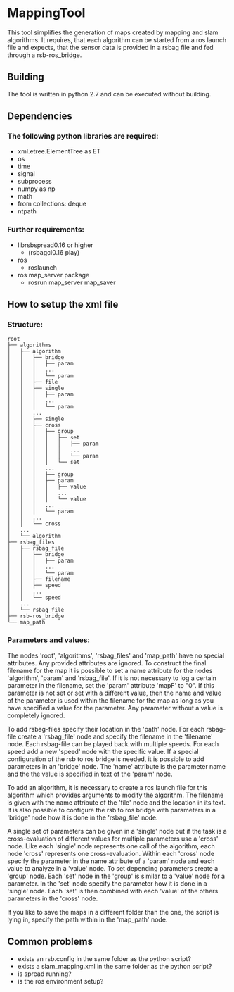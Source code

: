 # MappingTool
This tool simplifies the generation of maps created by mapping and slam algorithms.
It requires, that each algorithm can be started from a ros launch file and expects,
that the sensor data is provided in a rsbag file and fed through a rsb-ros_bridge.

## Building
The tool is written in python 2.7 and can be executed without building.

## Dependencies
### The following python libraries are required:
- xml.etree.ElementTree as ET
- os
- time
- signal
- subprocess
- numpy as np
- math
- from collections: deque
- ntpath

### Further requirements:
- librsbspread0.16 or higher
  - (rsbagcl0.16 play)
- ros
  - roslaunch
- ros map_server package
  - rosrun map_server map_saver

## How to setup the xml file
### Structure:
```
root
├── algorithms
│   ├── algorithm
│   │   ├── bridge
│   │   │   ├── param
│   │   │   ...
│   │   │   └── param
│   │   ├── file
│   │   ├── single
│   │   │   ├── param
│   │   │   ...
│   │   │   └── param
│   │   ...
│   │   ├── single
│   │   ├── cross
│   │   │   ├── group
│   │   │   │   ├── set
│   │   │   │   │   ├── param
│   │   │   │   │   ...
│   │   │   │   │   └── param
│   │   │   │   └── set
│   │   │   ...
│   │   │   ├── group
│   │   │   ├── param
│   │   │   │   ├── value
│   │   │   │   ...
│   │   │   │   └── value
│   │   │   ...
│   │   │   └── param
│   │   ...
│   │   └── cross
│   ...
│   └── algorithm
├── rsbag_files
│   ├── rsbag_file
│   │   ├── bridge
│   │   │   ├── param
│   │   │   ...
│   │   │   └── param
│   │   ├── filename
│   │   ├── speed
│   │   ...
│   │   └── speed
│   ...
│   └── rsbag_file
├── rsb-ros_bridge
└── map_path
```
### Parameters and values:
The nodes 'root', 'algorithms', 'rsbag_files' and 'map_path' have no special attributes. Any provided attributes are ignored. To construct the final filename for the map it is possible to set a name attribute for the nodes 'algorithm', 'param' and 'rsbag_file'. If it is not necessary to log a certain parameter in the filename, set the 'param' attribute 'mapF' to "0". If this parameter is not set or set with a different value, then the name and value of the parameter is used within the filename for the map as long as you have specified a value for the parameter. Any parameter without a value is completely ignored.

To add rsbag-files specify their location in the 'path' node. For each rsbag-file create a 'rsbag_file' node and specify the filename in the 'filename' node.  Each rsbag-file can be played back with multiple speeds. For each speed add a new 'speed' node with the specific value. If a special configuration of the rsb to ros bridge is needed, it is possible to add parameters in an 'bridge' node. The 'name' attribute is the parameter name and the the value is specified in text of the 'param' node.

To add an algorithm, it is necessary to create a ros launch file for this algorithm which provides arguments to modify the algorithm. The filename is given with the name attribute of the 'file' node and the location in its text. It is also possible to configure the rsb to ros bridge with parameters in a 'bridge' node how it is done in the 'rsbag_file' node.

A single set of parameters can be given in a 'single' node but if the task is a cross-evaluation of different values for multiple parameters use a 'cross' node. Like each 'single' node represents one call of the algorithm, each node 'cross' represents one cross-evaluation. Within each 'cross' node specify the parameter in the name attribute of a 'param' node and each value to analyze in a 'value' node. To set depending parameters create a 'group' node. Each 'set' node in the 'group' is similar to a 'value' node for a parameter. In the 'set' node specify the parameter how it is done in a 'single' node. Each 'set' is then combined with each 'value' of the others parameters in the 'cross' node.

If you like to save the maps in a different folder than the one, the script is lying in, specify the path within in the 'map_path' node.

## Common problems
- exists an rsb.config in the same folder as the python script?
- exists a slam_mapping.xml in the same folder as the python script?
- is spread running?
- is the ros environment setup?
